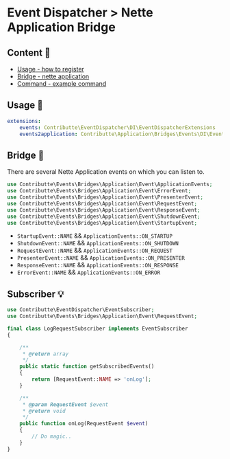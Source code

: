 # Event Dispatcher > Nette Application Bridge

## Content :gift:

- [Usage - how to register](#usage-tada)
- [Bridge - nette application](#bridge-wrench)
- [Command - example command](#subscriber-bulb)

## Usage :tada:

```yaml
extensions:
    events: Contributte\EventDispatcher\DI\EventDispatcherExtensions
    events2application: Contributte\Application\Bridges\Events\DI\EventDispatcherExtensions
```

## Bridge :wrench:

There are several Nette Application events on which you can listen to.

```php
use Contributte\Events\Bridges\Application\Event\ApplicationEvents;
use Contributte\Events\Bridges\Application\Event\ErrorEvent;
use Contributte\Events\Bridges\Application\Event\PresenterEvent;
use Contributte\Events\Bridges\Application\Event\RequestEvent;
use Contributte\Events\Bridges\Application\Event\ResponseEvent;
use Contributte\Events\Bridges\Application\Event\ShutdownEvent;
use Contributte\Events\Bridges\Application\Event\StartupEvent;
```

- `StartupEvent::NAME` && `ApplicationEvents::ON_STARTUP`
- `ShutdownEvent::NAME` && `ApplicationEvents::ON_SHUTDOWN`
- `RequestEvent::NAME` && `ApplicationEvents::ON_REQUEST`
- `PresenterEvent::NAME` && `ApplicationEvents::ON_PRESENTER`
- `ResponseEvent::NAME` && `ApplicationEvents::ON_RESPONSE`
- `ErrorEvent::NAME` && `ApplicationEvents::ON_ERROR`

## Subscriber :bulb:

```php
use Contributte\EventDispatcher\EventSubscriber;
use Contributte\Events\Bridges\Application\Event\RequestEvent;

final class LogRequestSubscriber implements EventSubscriber
{

	/**
	 * @return array
	 */
	public static function getSubscribedEvents()
	{
		return [RequestEvent::NAME => 'onLog'];
	}

	/**
	 * @param RequestEvent $event
	 * @return void
	 */
	public function onLog(RequestEvent $event)
	{
	    // Do magic..
	}
}
```
